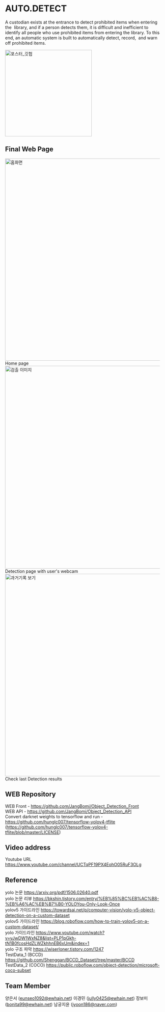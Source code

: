 # AUTO.DETECT
A custodian exists at the entrance to detect prohibited items when entering the  library, and if a person detects them, it is difficult and inefficient to identify all people who use prohibited items from entering the library. To this end, an automatic system is built to automatically detect, record,  and warn off prohibited items.



<img width="282" alt="포스터_깃헙" src="https://user-images.githubusercontent.com/55356269/120265428-0a37fd80-c2db-11eb-8094-b6cfc303ba05.PNG">

Final Web Page
-------------------

<img width="659" alt="홈화면" src="https://user-images.githubusercontent.com/55356269/120265940-ec1ecd00-c2db-11eb-97f6-a1a2488b3341.PNG">
Home page

<img width="661" alt="검출 이미지" src="https://user-images.githubusercontent.com/55356269/120265950-ef19bd80-c2db-11eb-96a0-51bf65b814cd.PNG">
Detection page with user's webcam

<img width="660" alt="과거기록 보기" src="https://user-images.githubusercontent.com/55356269/120265945-ede89080-c2db-11eb-8d1c-3f333b4d5db8.PNG">
Check last Detection results



WEB Repository
------------------
WEB Front - https://github.com/JangBomi/Object_Detection_Front <br>
WEB API - https://github.com/JangBomi/Object_Detection_API <br>
Convert darknet weights to tensorflow and run - https://github.com/hunglc007/tensorflow-yolov4-tflite (https://github.com/hunglc007/tensorflow-yolov4-tflite/blob/master/LICENSE)

Video address
------------------
Youtube URL https://www.youtube.com/channel/UCTqPF19PX4EohO05RuF3OLg

Reference
---------
yolo 논문 https://arxiv.org/pdf/1506.02640.pdf   
yolo 논문 리뷰 https://bkshin.tistory.com/entry/%EB%85%BC%EB%AC%B8-%EB%A6%AC%EB%B7%B0-YOLOYou-Only-Look-Once   
yolov5 가이드라인 https://towardsai.net/p/computer-vision/yolo-v5-object-detection-on-a-custom-dataset   
yolov5 가이드라인 https://blog.roboflow.com/how-to-train-yolov5-on-a-custom-dataset/   
yolo 가이드라인 https://www.youtube.com/watch?v=yJwDW1WxNZ8&list=PLP1pGkh-tN1B0fcosHdZLWZkhhnEB6xUm&index=1   
yolo 구조 파악 https://wiserloner.tistory.com/1247   
TestData_1 (BCCD) https://github.com/Shenggan/BCCD_Dataset/tree/master/BCCD   
TestData_2 (COCO) https://public.roboflow.com/object-detection/microsoft-coco-subset   

Team Member
-----------
양은서 (eunseo1092@ewhain.net) 
이경민 (jully0425@ewhain.net) 
장보미 (bonita99@ewhain.net)
남궁지윤 (jyoon186@naver.com) 


